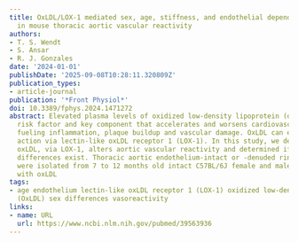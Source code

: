 ```yaml
---
title: OxLDL/LOX-1 mediated sex, age, stiffness, and endothelial dependent alterations
  in mouse thoracic aortic vascular reactivity
authors:
- T. S. Wendt
- S. Ansar
- R. J. Gonzales
date: '2024-01-01'
publishDate: '2025-09-08T10:28:11.320809Z'
publication_types:
- article-journal
publication: '*Front Physiol*'
doi: 10.3389/fphys.2024.1471272
abstract: Elevated plasma levels of oxidized low-density lipoprotein (oxLDL) are a
  risk factor and key component that accelerates and worsens cardiovascular disease
  fueling inflammation, plaque buildup and vascular damage. OxLDL can elicit its detrimental
  action via lectin-like oxLDL receptor 1 (LOX-1). In this study, we determined whether
  oxLDL, via LOX-1, alters aortic vascular reactivity and determined if sex and age
  differences exist. Thoracic aortic endothelium-intact or -denuded ring segments
  were isolated from 7 to 12 months old intact C57BL/6J female and male mice and pre-incubated
  with oxLDL
tags:
- age endothelium lectin-like oxLDL receptor 1 (LOX-1) oxidized low-density lipoprotein
  (OxLDL) sex differences vasoreactivity
links:
- name: URL
  url: https://www.ncbi.nlm.nih.gov/pubmed/39563936
---
```

